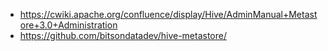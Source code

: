 
   * https://cwiki.apache.org/confluence/display/Hive/AdminManual+Metastore+3.0+Administration
   * https://github.com/bitsondatadev/hive-metastore/
